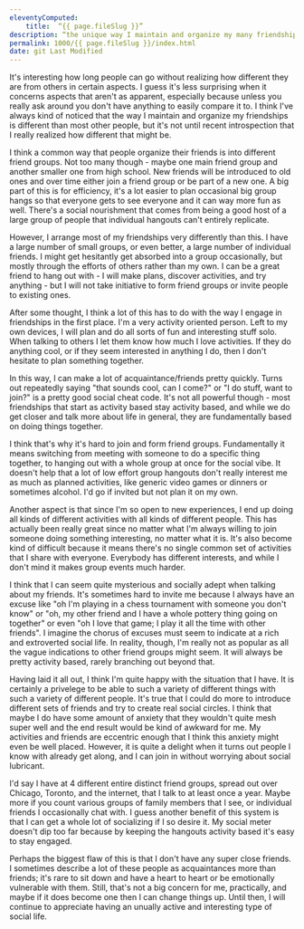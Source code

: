 ```yaml
---
eleventyComputed:
    title:  “{{ page.fileSlug }}”
description: “the unique way I maintain and organize my many friendships”
permalink: 1000/{{ page.fileSlug }}/index.html
date: git Last Modified
---
```


It's interesting how long people can go without realizing how different they are from others in certain aspects. I guess it's less surprising when it concerns aspects that aren't as apparent, especially because unless you really ask around you don't have anything to easily compare it to. I think I've always kind of noticed that the way I maintain and organize my friendships is different than most other people, but it's not until recent introspection that I really realized how different that might be.

I think a common way that people organize their friends is into different friend groups. Not too many though - maybe one main friend group and another smaller one from high school. New friends will be introduced to old ones and over time either join a friend group or be part of a new one. A big part of this is for efficiency, it's a lot easier to plan occasional big group hangs so that everyone gets to see everyone and it can way more fun as well. There's a social nourishment that comes from being a good host of a large group of people that individual hangouts can't entirely replicate.

However, I arrange most of my friendships very differently than this. I have a large number of small groups, or even better, a large number of individual friends. I might get hesitantly get absorbed into a group occasionally, but mostly through the efforts of others rather than my own. I can be a great friend to hang out with - I will make plans, discover activities, and try anything - but I will not take initiative to form friend groups or invite people to existing ones.

After some thought, I think a lot of this has to do with the way I engage in friendships in the first place. I'm a very activity oriented person. Left to my own devices, I will plan and do all sorts of fun and interesting stuff solo. When talking to others I let them know how much I love activities. If they do anything cool, or if they seem interested in anything I do, then I don't hesitate to plan something together.

In this way, I can make a lot of acquaintance/friends pretty quickly. Turns out repeatedly saying "that sounds cool, can I come?" or "I do stuff, want to join?" is a pretty good social cheat code. It's not all powerful though - most friendships that start as activity based stay activity based, and while we do get closer and talk more about life in general, they are fundamentally based on doing things together.

I think that's why it's hard to join and form friend groups. Fundamentally it means switching from meeting with someone to do a specific thing together, to hanging out with a whole group at once for the social vibe. It doesn't help that a lot of low effort group hangouts don't really interest me as much as planned activities, like generic video games or dinners or sometimes alcohol. I'd go if invited but not plan it on my own.

Another aspect is that since I'm so open to new experiences, I end up doing all kinds of different activities with all kinds of different people. This has actually been really great since no matter what I'm always willing to join someone doing something interesting, no matter what it is. It's also become kind of difficult because it means there's no single common set of activities that I share with everyone. Everybody has different interests, and while I don't mind it makes group events much harder.

I think that I can seem quite mysterious and socially adept when talking about my friends. It's sometimes hard to invite me because I always have an excuse like "oh I'm playing in a chess tournament with someone you don't know" or "oh, my other friend and I have a whole pottery thing going on together" or even "oh I love that game; I play it all the time with other friends". I imagine the chorus of excuses must seem to indicate at a rich and extroverted social life. In reality, though, I'm really not as popular as all the vague indications to other friend groups might seem. It will always be pretty activity based, rarely branching out beyond that.

Having laid it all out, I think I'm quite happy with the situation that I have. It is certainly a privelege to be able to such a variety of different things with such a variety of different people. It's true that I could do more to introduce different sets of friends and try to create real social circles. I think that maybe I do have some amount of anxiety that they wouldn't quite mesh super well and the end result would be kind of awkward for me. My activities and friends are eccentric enough that I think this anxiety might even be well placed. However, it is quite a delight when it turns out people I know with already get along, and I can join in without worrying about social lubricant.

I'd say I have at 4 different entire distinct friend groups, spread out over Chicago, Toronto, and the internet, that I talk to at least once a year. Maybe more if you count various groups of family members that I see, or individual friends I occasionally chat with. I guess another benefit of this system is that I can get a whole lot of socializing if I so desire it. My social meter doesn't dip too far because by keeping the hangouts activity based it's easy to stay engaged.

Perhaps the biggest flaw of this is that I don't have any super close friends. I sometimes describe a lot of these people as acquaintances more than friends; it's rare to sit down and have a heart to heart or be emotionally vulnerable with them. Still, that's not a big concern for me, practically, and maybe if it does become one then I can change things up. Until then, I will continue to appreciate having an unually active and interesting type of social life.